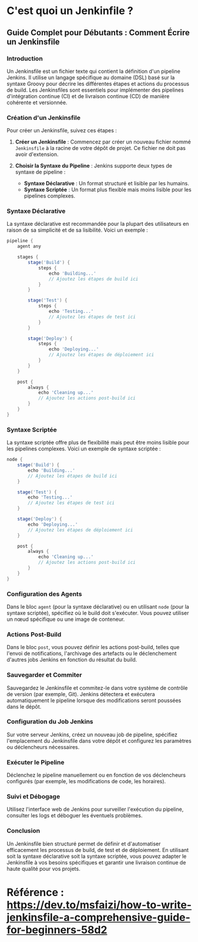 # C'est quoi un Jenkinfile ?


## Guide Complet pour Débutants : Comment Écrire un Jenkinsfile

### Introduction
Un Jenkinsfile est un fichier texte qui contient la définition d'un pipeline Jenkins. Il utilise un langage spécifique au domaine (DSL) basé sur la syntaxe Groovy pour décrire les différentes étapes et actions du processus de build. Les Jenkinsfiles sont essentiels pour implémenter des pipelines d'intégration continue (CI) et de livraison continue (CD) de manière cohérente et versionnée.

### Création d'un Jenkinsfile
Pour créer un Jenkinsfile, suivez ces étapes :

1. **Créer un Jenkinsfile** : Commencez par créer un nouveau fichier nommé `Jenkinsfile` à la racine de votre dépôt de projet. Ce fichier ne doit pas avoir d'extension.

2. **Choisir la Syntaxe du Pipeline** : Jenkins supporte deux types de syntaxe de pipeline :
   - **Syntaxe Déclarative** : Un format structuré et lisible par les humains.
   - **Syntaxe Scriptée** : Un format plus flexible mais moins lisible pour les pipelines complexes.

### Syntaxe Déclarative
La syntaxe déclarative est recommandée pour la plupart des utilisateurs en raison de sa simplicité et de sa lisibilité. Voici un exemple :

```groovy
pipeline {
    agent any

    stages {
        stage('Build') {
            steps {
                echo 'Building...'
                // Ajoutez les étapes de build ici
            }
        }

        stage('Test') {
            steps {
                echo 'Testing...'
                // Ajoutez les étapes de test ici
            }
        }

        stage('Deploy') {
            steps {
                echo 'Deploying...'
                // Ajoutez les étapes de déploiement ici
            }
        }
    }

    post {
        always {
            echo 'Cleaning up...'
            // Ajoutez les actions post-build ici
        }
    }
}
```

### Syntaxe Scriptée
La syntaxe scriptée offre plus de flexibilité mais peut être moins lisible pour les pipelines complexes. Voici un exemple de syntaxe scriptée :

```groovy
node {
    stage('Build') {
        echo 'Building...'
        // Ajoutez les étapes de build ici
    }

    stage('Test') {
        echo 'Testing...'
        // Ajoutez les étapes de test ici
    }

    stage('Deploy') {
        echo 'Deploying...'
        // Ajoutez les étapes de déploiement ici
    }

    post {
        always {
            echo 'Cleaning up...'
            // Ajoutez les actions post-build ici
        }
    }
}
```

### Configuration des Agents
Dans le bloc `agent` (pour la syntaxe déclarative) ou en utilisant `node` (pour la syntaxe scriptée), spécifiez où le build doit s'exécuter. Vous pouvez utiliser un nœud spécifique ou une image de conteneur.

### Actions Post-Build
Dans le bloc `post`, vous pouvez définir les actions post-build, telles que l'envoi de notifications, l'archivage des artefacts ou le déclenchement d'autres jobs Jenkins en fonction du résultat du build.

### Sauvegarder et Commiter
Sauvegardez le Jenkinsfile et commitez-le dans votre système de contrôle de version (par exemple, Git). Jenkins détectera et exécutera automatiquement le pipeline lorsque des modifications seront poussées dans le dépôt.

### Configuration du Job Jenkins
Sur votre serveur Jenkins, créez un nouveau job de pipeline, spécifiez l'emplacement du Jenkinsfile dans votre dépôt et configurez les paramètres ou déclencheurs nécessaires.

### Exécuter le Pipeline
Déclenchez le pipeline manuellement ou en fonction de vos déclencheurs configurés (par exemple, les modifications de code, les horaires).

### Suivi et Débogage
Utilisez l'interface web de Jenkins pour surveiller l'exécution du pipeline, consulter les logs et déboguer les éventuels problèmes.

### Conclusion
Un Jenkinsfile bien structuré permet de définir et d'automatiser efficacement les processus de build, de test et de déploiement. En utilisant soit la syntaxe déclarative soit la syntaxe scriptée, vous pouvez adapter le Jenkinsfile à vos besoins spécifiques et garantir une livraison continue de haute qualité pour vos projets.

# Référence : https://dev.to/msfaizi/how-to-write-jenkinsfile-a-comprehensive-guide-for-beginners-58d2
